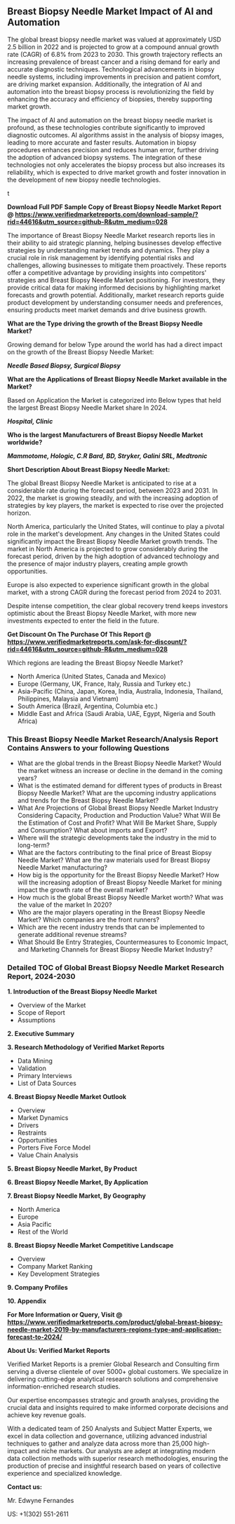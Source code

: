 <h2>Breast Biopsy Needle Market Impact of AI and Automation</h2><p>The global breast biopsy needle market was valued at approximately USD 2.5 billion in 2022 and is projected to grow at a compound annual growth rate (CAGR) of 6.8% from 2023 to 2030. This growth trajectory reflects an increasing prevalence of breast cancer and a rising demand for early and accurate diagnostic techniques. Technological advancements in biopsy needle systems, including improvements in precision and patient comfort, are driving market expansion. Additionally, the integration of AI and automation into the breast biopsy process is revolutionizing the field by enhancing the accuracy and efficiency of biopsies, thereby supporting market growth.</p><p>The impact of AI and automation on the breast biopsy needle market is profound, as these technologies contribute significantly to improved diagnostic outcomes. AI algorithms assist in the analysis of biopsy images, leading to more accurate and faster results. Automation in biopsy procedures enhances precision and reduces human error, further driving the adoption of advanced biopsy systems. The integration of these technologies not only accelerates the biopsy process but also increases its reliability, which is expected to drive market growth and foster innovation in the development of new biopsy needle technologies.</p>t</p><p id="" class=""><strong>Download Full PDF Sample Copy of Breast Biopsy Needle Market Report @ <a href="https://www.verifiedmarketreports.com/download-sample/?rid=44616&utm_source=github-R&utm_medium=028" target="_blank">https://www.verifiedmarketreports.com/download-sample/?rid=44616&utm_source=github-R&utm_medium=028</a></strong></p><p>The importance of&nbsp;Breast Biopsy Needle Market research reports lies in their ability to aid strategic planning, helping businesses develop effective strategies by understanding market trends and dynamics. They play a crucial role in risk management by identifying potential risks and challenges, allowing businesses to mitigate them proactively. These reports offer a competitive advantage by providing insights into competitors' strategies and Breast Biopsy Needle Market positioning. For investors, they provide critical data for making informed decisions by highlighting market forecasts and growth potential. Additionally, market research reports guide product development by understanding consumer needs and preferences, ensuring products meet market demands and drive business growth.</p><p><strong>What are the&nbsp;Type driving the growth of the Breast Biopsy Needle Market?</strong></p><p id="" class="">Growing demand for below Type around the world has had a direct impact on the growth of the Breast Biopsy Needle Market:</p><em><strong>Needle Based Biopsy, Surgical Biopsy</strong></em></p><strong>What are the&nbsp;Applications&nbsp;of Breast Biopsy Needle Market available in the Market?</strong></p><p id="" class="">Based on Application the Market is categorized into Below types that held the largest Breast Biopsy Needle Market share In 2024.</p><em><strong>Hospital, Clinic</strong></em></p><strong>Who is the largest Manufacturers of Breast Biopsy Needle Market worldwide?</strong></p><p><em><strong>Mammotome, Hologic, C.R Bard, BD, Stryker, Galini SRL, Medtronic</strong></em></p><p id="" class=""><strong>Short Description About Breast Biopsy Needle Market:</strong></p><p>The global Breast Biopsy Needle Market is anticipated to rise at a considerable rate during the forecast period, between 2023 and 2031. In 2022, the market is growing steadily, and with the increasing adoption of strategies by key players, the market is expected to rise over the projected horizon.</p><p>North America, particularly the United States, will continue to play a pivotal role in the market's development. Any changes in the United States could significantly impact the Breast Biopsy Needle Market growth trends. The market in North America is projected to grow considerably during the forecast period, driven by the high adoption of advanced technology and the presence of major industry players, creating ample growth opportunities.</p><p>Europe is also expected to experience significant growth in the global market, with a strong CAGR during the forecast period from 2024 to 2031.</p><p>Despite intense competition, the clear global recovery trend keeps investors optimistic about the Breast Biopsy Needle Market, with more new investments expected to enter the field in the future.</p><p id="" class=""><strong>Get Discount On The Purchase Of This Report @ <a href="https://www.verifiedmarketreports.com/ask-for-discount/?rid=44616&utm_source=github-R&utm_medium=028" target="_blank">https://www.verifiedmarketreports.com/ask-for-discount/?rid=44616&utm_source=github-R&utm_medium=028</a></strong></p>Which regions are leading the Breast Biopsy Needle Market?</p><ul><li>North America (United States, Canada and Mexico)</li><li>Europe (Germany, UK, France, Italy, Russia and Turkey etc.)</li><li>Asia-Pacific (China, Japan, Korea, India, Australia, Indonesia, Thailand, Philippines, Malaysia and Vietnam)</li><li>South America (Brazil, Argentina, Columbia etc.)</li><li>Middle East and Africa (Saudi Arabia, UAE, Egypt, Nigeria and South Africa)</li></ul><h3 id="" class="">This Breast Biopsy Needle Market Research/Analysis Report Contains Answers to your following Questions</h3><ul><li>What are the global trends in the Breast Biopsy Needle Market? Would the market witness an increase or decline in the demand in the coming years?</li><li>What is the estimated demand for different types of products in Breast Biopsy Needle Market? What are the upcoming industry applications and trends for the Breast Biopsy Needle Market?</li><li>What Are Projections of Global Breast Biopsy Needle Market Industry Considering Capacity, Production and Production Value? What Will Be the Estimation of Cost and Profit? What Will Be Market Share, Supply and Consumption? What about imports and Export?</li><li>Where will the strategic developments take the industry in the mid to long-term?</li><li>What are the factors contributing to the final price of Breast Biopsy Needle Market? What are the raw materials used for Breast Biopsy Needle Market manufacturing?</li><li>How big is the opportunity for the Breast Biopsy Needle Market? How will the increasing adoption of Breast Biopsy Needle Market for mining impact the growth rate of the overall market?</li><li>How much is the global Breast Biopsy Needle Market worth? What was the value of the market In 2020?</li><li>Who are the major players operating in the Breast Biopsy Needle Market? Which companies are the front runners?</li><li>Which are the recent industry trends that can be implemented to generate additional revenue streams?</li><li>What Should Be Entry Strategies, Countermeasures to Economic Impact, and Marketing Channels for Breast Biopsy Needle Market Industry?</li></ul><h3 id="" class="">Detailed TOC of Global Breast Biopsy Needle Market Research Report, 2024-2030</h3><p id="" class=""><strong>1. Introduction of the Breast Biopsy Needle Market</strong></p><ul><li>Overview of the Market</li><li>Scope of Report</li><li>Assumptions</li></ul><p id="" class=""><strong>2. Executive Summary</strong></p><p id="" class=""><strong>3. Research Methodology of Verified Market Reports</strong></p><ul><li>Data Mining</li><li>Validation</li><li>Primary Interviews</li><li>List of Data Sources</li></ul><p id="" class=""><strong>4. Breast Biopsy Needle Market Outlook</strong></p><ul><li>Overview</li><li>Market Dynamics</li><li>Drivers</li><li>Restraints</li><li>Opportunities</li><li>Porters Five Force Model</li><li>Value Chain Analysis</li></ul><p id="" class=""><strong>5. Breast Biopsy Needle Market, By Product</strong></p><p id="" class=""><strong>6. Breast Biopsy Needle Market, By Application</strong></p><p id="" class=""><strong>7. Breast Biopsy Needle Market, By Geography</strong></p><ul><li>North America</li><li>Europe</li><li>Asia Pacific</li><li>Rest of the World</li></ul><p id="" class=""><strong>8. Breast Biopsy Needle Market Competitive Landscape</strong></p><ul><li>Overview</li><li>Company Market Ranking</li><li>Key Development Strategies</li></ul><p id="" class=""><strong>9. Company Profiles</strong></p><p id="" class=""><strong>10. Appendix</strong></p><p id="" class=""><strong>For More Information or Query, Visit @ <a href="https://www.verifiedmarketreports.com/product/global-breast-biopsy-needle-market-2019-by-manufacturers-regions-type-and-application-forecast-to-2024/" target="_blank">https://www.verifiedmarketreports.com/product/global-breast-biopsy-needle-market-2019-by-manufacturers-regions-type-and-application-forecast-to-2024/</a></strong></p><p id="" class=""><strong>About Us: Verified Market Reports</strong></p><p id="" class="">Verified Market Reports is a premier Global Research and Consulting firm serving a diverse clientele of over 5000+ global customers. We specialize in delivering cutting-edge analytical research solutions and comprehensive information-enriched research studies.</p><p id="" class="">Our expertise encompasses strategic and growth analyses, providing the crucial data and insights required to make informed corporate decisions and achieve key revenue goals.</p><p id="" class="">With a dedicated team of 250 Analysts and Subject Matter Experts, we excel in data collection and governance, utilizing advanced industrial techniques to gather and analyze data across more than 25,000 high-impact and niche markets. Our analysts are adept at integrating modern data collection methods with superior research methodologies, ensuring the production of precise and insightful research based on years of collective experience and specialized knowledge.</p><p id="" class=""><strong>Contact us:</strong></p><p id="" class="">Mr. Edwyne Fernandes</p><p id="" class="">US: +1(302) 551-2611</p>